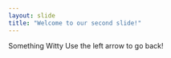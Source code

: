 ```yaml
---
layout: slide
title: "Welcome to our second slide!"
---
```

Something Witty
Use the left arrow to go back!
